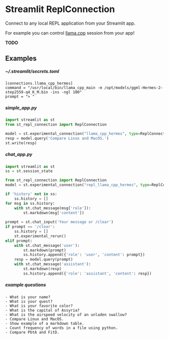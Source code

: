 # Streamlit ReplConnection

Connect to any local REPL application from your Streamlit app.

For example you can control [llama.cpp](https://github.com/ggerganov/llama.cpp) session from your app!



**TODO**



## Examples



##### ~/.streamlit/secrets.toml

```
[connections.llama_cpp_hermes]
command = "/usr/local/bin/llama_cpp_main -m /opt/models/ggml-Hermes-2-step2559-q4_K_M.bin -ins -ngl 100"
prompt = "> "
```



##### simple_app.py

```python
import streamlit as st
from st_repl_connection import ReplConnection

model = st.experimental_connection("llama_cpp_hermes", type=ReplConnection)
resp = model.query('Compare Linux and MacOS.')
st.write(resp)
```



##### chat_app.py

```python
import streamlit as st
ss = st.session_state

from st_repl_connection import ReplConnection
model = st.experimental_connection("repl_llama_cpp_hermes", type=ReplConnection)

if 'history' not in ss:
    ss.history = []
for msg in ss.history:
    with st.chat_message(msg['role']):
        st.markdown(msg['content'])
    
prompt = st.chat_input('Your message or /clear')
if prompt == '/clear':
    ss.history = []
    st.experimental_rerun()
elif prompt:
    with st.chat_message('user'):
        st.markdown(prompt)
        ss.history.append({'role': 'user', 'content': prompt})
    resp = model.query(prompt)
    with st.chat_message('assistant'):
        st.markdown(resp)
        ss.history.append({'role': 'assistant', 'content': resp})
```

##### example questions

```
- What is your name?
- What is your quest?
- What is your favorite color?
- What is the capital of Assyria?
- What is the airspeed velocity of an unladen swallow?
- Compare Linux and MacOS.
- Show example of a markdown table.
- Count frequency of words in a file using python.
- Compare PbtA and FitD.
```

